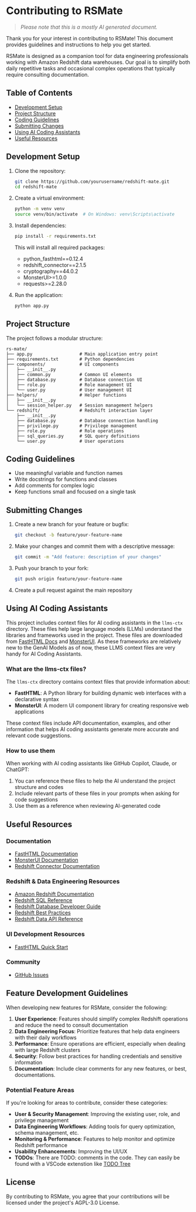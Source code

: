 # Contributing to RSMate

> *Please note that this is a mostly AI generated document.*

Thank you for your interest in contributing to RSMate! This document provides guidelines and instructions to help you get started.

RSMate is designed as a companion tool for data engineering professionals working with Amazon Redshift data warehouses. Our goal is to simplify both daily repetitive tasks and occasional complex operations that typically require consulting documentation.

## Table of Contents

- [Development Setup](#development-setup)
- [Project Structure](#project-structure)
- [Coding Guidelines](#coding-guidelines)
- [Submitting Changes](#submitting-changes)
- [Using AI Coding Assistants](#using-ai-coding-assistants)
- [Useful Resources](#useful-resources)

## Development Setup

1. Clone the repository:
   ```bash
   git clone https://github.com/yourusername/redshift-mate.git
   cd redshift-mate
   ```

2. Create a virtual environment:
   ```bash
   python -m venv venv
   source venv/bin/activate  # On Windows: venv\Scripts\activate
   ```

3. Install dependencies:
   ```bash
   pip install -r requirements.txt
   ```
   
   This will install all required packages:
   - python_fasthtml==0.12.4
   - redshift_connector==2.1.5
   - cryptography==44.0.2
   - MonsterUI>=1.0.0
   - requests>=2.28.0

4. Run the application:
   ```bash
   python app.py
   ```

## Project Structure

The project follows a modular structure:

```
rs-mate/
├── app.py                  # Main application entry point
├── requirements.txt        # Python dependencies
├── components/             # UI components
│   ├── __init__.py
│   ├── common.py           # Common UI elements
│   ├── database.py         # Database connection UI
│   ├── role.py             # Role management UI
│   └── user.py             # User management UI
├── helpers/                # Helper functions
│   ├── __init__.py
│   └── session_helper.py   # Session management helpers
└── redshift/               # Redshift interaction layer
    ├── __init__.py
    ├── database.py         # Database connection handling
    ├── privilege.py        # Privilege management
    ├── role.py             # Role operations
    ├── sql_queries.py      # SQL query definitions
    └── user.py             # User operations
```

## Coding Guidelines

- Use meaningful variable and function names
- Write docstrings for functions and classes
- Add comments for complex logic
- Keep functions small and focused on a single task

## Submitting Changes

1. Create a new branch for your feature or bugfix:
   ```bash
   git checkout -b feature/your-feature-name
   ```

2. Make your changes and commit them with a descriptive message:
   ```bash
   git commit -m "Add feature: description of your changes"
   ```

3. Push your branch to your fork:
   ```bash
   git push origin feature/your-feature-name
   ```

4. Create a pull request against the main repository

## Using AI Coding Assistants

This project includes context files for AI coding assistants in the `llms-ctx` directory. These files help large language models (LLMs) understand the libraries and frameworks used in the project. These files are downloaded from [FastHTML Docs](https://fastht.ml/docs/#getting-help-from-ai) and [MonsterUI](https://monsterui.answer.ai/). As these frameworks are relatively new to the GenAI Models as of now, these LLMS context files are very handy for AI Coding Assistants.

### What are the llms-ctx files?

The `llms-ctx` directory contains context files that provide information about:

- **FastHTML**: A Python library for building dynamic web interfaces with a declarative syntax
- **MonsterUI**: A modern UI component library for creating responsive web applications

These context files include API documentation, examples, and other information that helps AI coding assistants generate more accurate and relevant code suggestions.

### How to use them

When working with AI coding assistants like GitHub Copilot, Claude, or ChatGPT:

1. You can reference these files to help the AI understand the project structure and codes
2. Include relevant parts of these files in your prompts when asking for code suggestions
3. Use them as a reference when reviewing AI-generated code

## Useful Resources

### Documentation

- [FastHTML Documentation](https://fastht.ml/docs/)
- [MonsterUI Documentation](https://monsterui.answer.ai/)
- [Redshift Connector Documentation](https://github.com/aws/amazon-redshift-python-driver)

### Redshift & Data Engineering Resources

- [Amazon Redshift Documentation](https://docs.aws.amazon.com/redshift/index.html)
- [Redshift SQL Reference](https://docs.aws.amazon.com/redshift/latest/dg/cm_chap_SQLCommandRef.html)
- [Redshift Database Developer Guide](https://docs.aws.amazon.com/redshift/latest/dg/welcome.html)
- [Redshift Best Practices](https://docs.aws.amazon.com/redshift/latest/dg/best-practices.html)
- [Redshift Data API Reference](https://docs.aws.amazon.com/redshift-data/latest/APIReference/Welcome.html)

### UI Development Resources

- [FastHTML Quick Start](https://docs.fastht.ml/tutorials/quickstart_for_web_devs.html)

### Community

- [GitHub Issues](https://github.com/kaungsithu/rs-mate/issues)

## Feature Development Guidelines

When developing new features for RSMate, consider the following:

1. **User Experience**: Features should simplify complex Redshift operations and reduce the need to consult documentation
2. **Data Engineering Focus**: Prioritize features that help data engineers with their daily workflows
3. **Performance**: Ensure operations are efficient, especially when dealing with large Redshift clusters
4. **Security**: Follow best practices for handling credentials and sensitive information
5. **Documentation**: Include clear comments for any new features, or best, documentations.

### Potential Feature Areas

If you're looking for areas to contribute, consider these categories:

- **User & Security Management**: Improving the existing user, role, and privilege management
- **Data Engineering Workflows**: Adding tools for query optimization, schema management, etc.
- **Monitoring & Performance**: Features to help monitor and optimize Redshift performance
- **Usability Enhancements**: Improving the UI/UX 
- **TODOs**: There are TODO: comments in the code. They can easily be found with a VSCode extenstion like [TODO Tree](https://marketplace.visualstudio.com/items?itemName=Gruntfuggly.todo-tree)

## License

By contributing to RSMate, you agree that your contributions will be licensed under the project's AGPL-3.0 License.
